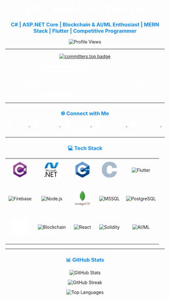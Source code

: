 <h1 align="center" style="color:#ffffff;">👋 Hi, I'm Md Saniul Basir Saz</h1>
<h3 align="center" style="color:#0d8af0;">C# | ASP.NET Core | Blockchain & AI/ML Enthusiast | MERN Stack | Flutter | Competitive Programmer</h3>

<p align="center">
  <img src="https://komarev.com/ghpvc/?username=mdsaniulbasirsaz&label=Profile%20views&color=0d8af0&style=flat" alt="Profile Views" />
</p>

---

<p align="center">
  <a href="https://user-badge.committers.top/bangladesh_public/mdsaniulbasirsaz">
    <img src="https://user-badge.committers.top/bangladesh_public/mdsaniulbasirsaz.svg" alt="committers.top badge" />
  </a>
</p>

<p align="center" style="color:#ffffff;">
  <b>🔭 Currently Exploring On:</b> Blockchain & ML <br>
  <b>🌱 Learning Focus:</b> ASP.NET Core, C#, .NET 9.0<br>
  <b>💡 Goal:</b> Master .NET technologies and contribute to impactful projects<br>
  <b>💬 Ask Me About:</b> ASP.NET, C#, Competitive Programming, MERN Stack, Blockchain, AI/ML, Flutter<br>
  <b>📫 Reach Me At:</b> saniul.cse.just@gmail.com
</p>

---

<h3 align="center" style="color:#0d8af0;">🌐 Connect with Me</h3>
<p align="center">
  <a href="https://linkedin.com/in/md-saniul-basir-saz" target="_blank">
    <img src="https://raw.githubusercontent.com/rahuldkjain/github-profile-readme-generator/master/src/images/icons/Social/linked-in-alt.svg" alt="LinkedIn" height="30" width="40" style="filter: brightness(0) invert(1);" />
  </a>&nbsp;&nbsp;
  <a href="https://fb.com/mdsaniulbasirsaz36" target="_blank">
    <img src="https://raw.githubusercontent.com/rahuldkjain/github-profile-readme-generator/master/src/images/icons/Social/facebook.svg" alt="Facebook" height="30" width="40" style="filter: brightness(0) invert(1);" />
  </a>&nbsp;&nbsp;
  <a href="https://www.codechef.com/users/saniulsaj" target="_blank">
    <img src="https://cdn.jsdelivr.net/npm/simple-icons@3.1.0/icons/codechef.svg" alt="CodeChef" height="30" width="40" style="filter: brightness(0) invert(1);" />
  </a>&nbsp;&nbsp;
  <a href="https://www.hackerrank.com/saniulsaj" target="_blank">
    <img src="https://raw.githubusercontent.com/rahuldkjain/github-profile-readme-generator/master/src/images/icons/Social/hackerrank.svg" alt="HackerRank" height="30" width="40" style="filter: brightness(0) invert(1);" />
  </a>&nbsp;&nbsp;
  <a href="https://codeforces.com/profile/mdsaniulbasirsaz" target="_blank">
    <img src="https://raw.githubusercontent.com/rahuldkjain/github-profile-readme-generator/master/src/images/icons/Social/codeforces.svg" alt="Codeforces" height="30" width="40" style="filter: brightness(0) invert(1);" />
  </a>&nbsp;&nbsp;
  <a href="https://www.leetcode.com/saniulbasir" target="_blank">
    <img src="https://raw.githubusercontent.com/rahuldkjain/github-profile-readme-generator/master/src/images/icons/Social/leet-code.svg" alt="LeetCode" height="30" width="40" style="filter: brightness(0) invert(1);" />
  </a>
</p>

---

<h3 align="center" style="color:#0d8af0;">💻 Tech Stack</h3>

<table align="center" style="border-collapse: collapse; border: none;">
  <tr style="background-color: transparent; border: none;">
    <td style="border: none; padding: 10px; text-align: center;">
      <img src="https://raw.githubusercontent.com/devicons/devicon/master/icons/csharp/csharp-original.svg" alt="C#" width="50" height="50"/><br>
      <span style="color:#ffffff;">C#</span>
    </td>
    <td style="border: none; padding: 10px; text-align: center;">
      <img src="https://raw.githubusercontent.com/devicons/devicon/master/icons/dot-net/dot-net-original-wordmark.svg" alt=".NET" width="50" height="50"/><br>
      <span style="color:#ffffff;">ASP.NET</span>
    </td>
    <td style="border: none; padding: 10px; text-align: center;">
      <img src="https://raw.githubusercontent.com/devicons/devicon/master/icons/cplusplus/cplusplus-original.svg" alt="C++" width="50" height="50"/><br>
      <span style="color:#ffffff;">C++</span>
    </td>
    <td style="border: none; padding: 10px; text-align: center;">
      <img src="https://raw.githubusercontent.com/devicons/devicon/master/icons/c/c-original.svg" alt="C" width="50" height="50"/><br>
      <span style="color:#ffffff;">C</span>
    </td>
    <td style="border: none; padding: 10px; text-align: center;">
      <img src="https://www.vectorlogo.zone/logos/flutterio/flutterio-icon.svg" alt="Flutter" width="50" height="50"/><br>
      <span style="color:#ffffff;">Flutter</span>
    </td>
  </tr>
  
  <tr style="background-color: transparent; border: none;">
    <td style="border: none; padding: 10px; text-align: center;">
      <img src="https://www.vectorlogo.zone/logos/firebase/firebase-icon.svg" alt="Firebase" width="50" height="50"/><br>
      <span style="color:#ffffff;">Firebase</span>
    </td>
    <td style="border: none; padding: 10px; text-align: center;">
      <img src="https://www.vectorlogo.zone/logos/nodejs/nodejs-icon.svg" alt="Node.js" width="50" height="50"/><br>
      <span style="color:#ffffff;">Node.js</span>
    </td>
    <td style="border: none; padding: 10px; text-align: center;">
      <img src="https://raw.githubusercontent.com/devicons/devicon/master/icons/mongodb/mongodb-original-wordmark.svg" alt="MongoDB" width="50" height="50"/><br>
      <span style="color:#ffffff;">MongoDB</span>
    </td>
    <td style="border: none; padding: 10px; text-align: center;">
      <img src="https://www.svgrepo.com/show/331760/sql-database-generic.svg" alt="MSSQL" width="50" height="50"/><br>
      <span style="color:#ffffff;">MSSQL</span>
    </td>
    <td style="border: none; padding: 10px; text-align: center;">
      <img src="https://www.vectorlogo.zone/logos/postgresql/postgresql-icon.svg" alt="PostgreSQL" width="50" height="50"/><br>
      <span style="color:#ffffff;">PostgreSQL</span>
    </td>
  </tr>
  
  <tr style="background-color: transparent; border: none;">
    <td style="border: none; padding: 10px; text-align: center;">
      <img src="https://raw.githubusercontent.com/devicons/devicon/master/icons/express/express-original-wordmark.svg" alt="Express" width="50" height="50" style="filter: brightness(0) invert(1);"/><br>
      <span style="color:#ffffff;">Express</span>
    </td>
    <td style="border: none; padding: 10px; text-align: center;">
      <img src="https://www.vectorlogo.zone/logos/ethereum/ethereum-icon.svg" alt="Blockchain" width="50" height="50"/><br>
      <span style="color:#ffffff;">Blockchain</span>
    </td>
    <td style="border: none; padding: 10px; text-align: center;">
      <img src="https://www.vectorlogo.zone/logos/reactjs/reactjs-icon.svg" alt="React" width="50" height="50"/><br>
      <span style="color:#ffffff;">React</span>
    </td>
    <td style="border: none; padding: 10px; text-align: center;">
      <img src="https://upload.wikimedia.org/wikipedia/commons/9/98/Solidity_logo.svg" alt="Solidity" width="50" height="50"/><br>
      <span style="color:#ffffff;">Solidity</span>
    </td>
    <td style="border: none; padding: 10px; text-align: center;">
      <img src="https://www.vectorlogo.zone/logos/tensorflow/tensorflow-icon.svg" alt="AI/ML" width="50" height="50"/><br>
      <span style="color:#ffffff;">AI/ML</span>
    </td>
  </tr>
</table>

---

<h3 align="center" style="color:#0d8af0;">📊 GitHub Stats</h3>

<p align="center">
  <img src="https://github-readme-stats.vercel.app/api?username=mdsaniulbasirsaz&show_icons=true&locale=en&theme=radical&bg_color=0D1117&border_color=0D8AF0" alt="GitHub Stats" />
</p>

<p align="center">
  <img src="https://github-readme-streak-stats.herokuapp.com/?user=mdsaniulbasirsaz&theme=dark&background=0D1117&border=0D8AF0&ring=0D8AF0&fire=0D8AF0" alt="GitHub Streak" />
</p>

<p align="center">
  <img src="https://github-readme-stats.vercel.app/api/top-langs?username=mdsaniulbasirsaz&show_icons=true&locale=en&layout=compact&theme=radical&bg_color=0D1117&border_color=0D8AF0" alt="Top Languages" />
</p>
